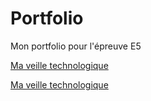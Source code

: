 # Portfolio
Mon portfolio pour l'épreuve E5
                    
<!-- Lien en HTML vers la page Veille.md-->
<a href="Veille">Ma veille technologique</a>
                            
<!-- Lien en markdown vers la page Veille.md -->
[Ma veille technologique](Veille.md)